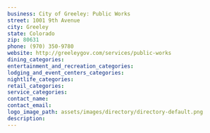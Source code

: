 ```yaml
---
business: City of Greeley: Public Works
street: 1001 9th Avenue
city: Greeley
state: Colorado
zip: 80631
phone: (970) 350-9780
website: http://greeleygov.com/services/public-works
dining_categories: 
entertainment_and_recreation_categories: 
lodging_and_event_centers_categories: 
nightlife_categories: 
retail_categories: 
service_categories: 
contact_name: 
contact_email: 
logo_image_path: assets/images/directory/directory-default.png
description: 
---
```

